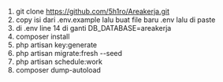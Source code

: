 1. git clone https://github.com/5h1ro/Areakerja.git
2. copy isi dari .env.example lalu buat file baru .env lalu di paste
3. di .env line 14 di ganti DB_DATABASE=areakerja
3. composer install
4. php artisan key:generate
5. php artisan migrate:fresh --seed
6. php artisan schedule:work
6. composer dump-autoload
